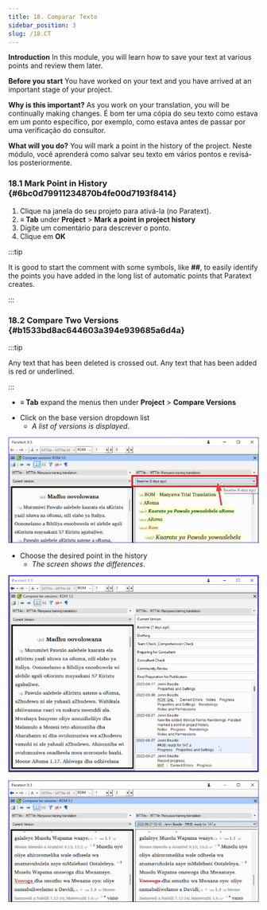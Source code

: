 ```yaml
---
title: 18. Comparar Texto
sidebar_position: 3
slug: /18.CT
---
```


**Introduction** In this module, you will learn how to save your text at various points and review them later.

**Before you start** You have worked on your text and you have arrived at an important stage of your project.

**Why is this important?**  As you work on your translation, you will be continually making changes. É bom ter uma cópia do seu texto como estava em um ponto específico, por exemplo, como estava antes de passar por uma verificação do consultor.

**What will you do?**  You will mark a point in the history of the project. Neste módulo, você aprenderá como salvar seu texto em vários pontos e revisá-los posteriormente.

### 18.1 Mark Point in History {#6bc0d79911234870b4fe00d7193f8414}

1. Clique na janela do seu projeto para ativá-la (no Paratext).
2. **≡ Tab** under **Project** &gt; **Mark a point in project history**
3. Digite um comentário para descrever o ponto.
4. Clique em **OK**

:::tip

It is good to start the comment with some symbols, like **##**, to easily identify the points you have added in the long list of automatic points that Paratext creates.

:::

### 18.2 Compare Two Versions {#b1533bd8ac644603a394e939685a6d4a}

:::tip

Any text that has been deleted is crossed out. Any text that has been added is red or underlined.

:::

- **≡ Tab** expand the menus then under **Project** &gt; **Compare Versions**

<div class='notion-row'>
<div class='notion-column' style={{width: 'calc((100% - (min(32px, 4vw) * 1)) * 0.5)'}}>

- Click on the base version dropdown list
    - _A list of versions is displayed_.

</div><div className='notion-spacer'></div>

<div class='notion-column' style={{width: 'calc((100% - (min(32px, 4vw) * 1)) * 0.5)'}}>

![](./9214547.png)

</div><div className='notion-spacer'></div>
</div>

<div class='notion-row'>
<div class='notion-column' style={{width: 'calc((100% - (min(32px, 4vw) * 1)) * 0.5000000000000001)'}}>

- Choose the desired point in the history
    - _The screen shows the differences_.

</div><div className='notion-spacer'></div>

<div class='notion-column' style={{width: 'calc((100% - (min(32px, 4vw) * 1)) * 0.5)'}}>

![](./1950342118.png)

![](./621740961.png)

</div><div className='notion-spacer'></div>
</div>

